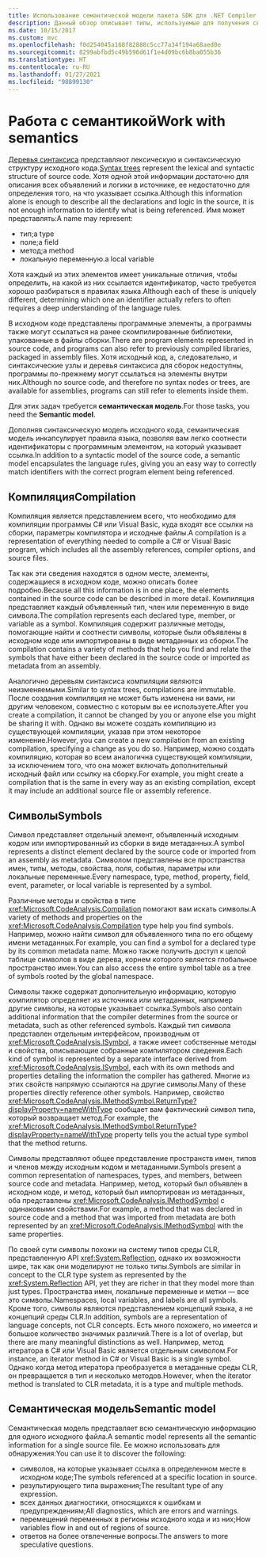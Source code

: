 ```yaml
---
title: Использование семантической модели пакета SDK для .NET Compiler Platform
description: Данный обзор описывает типы, используемые для получения сведений о семантической модели кода и управления ею.
ms.date: 10/15/2017
ms.custom: mvc
ms.openlocfilehash: f0d254045a168f82888c5cc77a34f194a68aed0e
ms.sourcegitcommit: 8299abfbd5c49b596d61f1e4d09bc6b8ba055b36
ms.translationtype: HT
ms.contentlocale: ru-RU
ms.lasthandoff: 01/27/2021
ms.locfileid: "98899130"
---
```

# <a name="work-with-semantics"></a><span data-ttu-id="381d0-103">Работа с семантикой</span><span class="sxs-lookup"><span data-stu-id="381d0-103">Work with semantics</span></span>

<span data-ttu-id="381d0-104">[Деревья синтаксиса](work-with-syntax.md) представляют лексическую и синтаксическую структуру исходного кода.</span><span class="sxs-lookup"><span data-stu-id="381d0-104">[Syntax trees](work-with-syntax.md) represent the lexical and syntactic structure of source code.</span></span> <span data-ttu-id="381d0-105">Хотя одной этой информации достаточно для описания всех объявлений и логики в источнике, ее недостаточно для определения того, на что указывает ссылка.</span><span class="sxs-lookup"><span data-stu-id="381d0-105">Although this information alone is enough to describe all the declarations and logic in the source, it is not enough information to identify what is being referenced.</span></span> <span data-ttu-id="381d0-106">Имя может представлять:</span><span class="sxs-lookup"><span data-stu-id="381d0-106">A name may represent:</span></span>

- <span data-ttu-id="381d0-107">тип;</span><span class="sxs-lookup"><span data-stu-id="381d0-107">a type</span></span>
- <span data-ttu-id="381d0-108">поле;</span><span class="sxs-lookup"><span data-stu-id="381d0-108">a field</span></span>
- <span data-ttu-id="381d0-109">метод;</span><span class="sxs-lookup"><span data-stu-id="381d0-109">a method</span></span>
- <span data-ttu-id="381d0-110">локальную переменную.</span><span class="sxs-lookup"><span data-stu-id="381d0-110">a local variable</span></span>

<span data-ttu-id="381d0-111">Хотя каждый из этих элементов имеет уникальные отличия, чтобы определить, на какой из них ссылается идентификатор, часто требуется хорошо разбираться в правилах языка.</span><span class="sxs-lookup"><span data-stu-id="381d0-111">Although each of these is uniquely different, determining which one an identifier actually refers to often requires a deep understanding of the language rules.</span></span>

<span data-ttu-id="381d0-112">В исходном коде представлены программные элементы, а программы также могут ссылаться на ранее скомпилированные библиотеки, упакованные в файлы сборки.</span><span class="sxs-lookup"><span data-stu-id="381d0-112">There are program elements represented in source code, and programs can also refer to previously compiled libraries, packaged in assembly files.</span></span> <span data-ttu-id="381d0-113">Хотя исходный код, а, следовательно, и синтаксические узлы и деревья синтаксиса для сборок недоступны, программы по-прежнему могут ссылаться на элементы внутри них.</span><span class="sxs-lookup"><span data-stu-id="381d0-113">Although no source code, and therefore no syntax nodes or trees, are available for assemblies, programs can still refer to elements inside them.</span></span>

<span data-ttu-id="381d0-114">Для этих задач требуется **семантическая модель**.</span><span class="sxs-lookup"><span data-stu-id="381d0-114">For those tasks, you need the **Semantic model**.</span></span>

<span data-ttu-id="381d0-115">Дополняя синтаксическую модель исходного кода, семантическая модель инкапсулирует правила языка, позволяя вам легко соотнести идентификаторы с программным элементом, на который указывает ссылка.</span><span class="sxs-lookup"><span data-stu-id="381d0-115">In addition to a syntactic model of the source code, a semantic model encapsulates the language rules, giving you an easy way to correctly match identifiers with the correct program element being referenced.</span></span>

## <a name="compilation"></a><span data-ttu-id="381d0-116">Компиляция</span><span class="sxs-lookup"><span data-stu-id="381d0-116">Compilation</span></span>

<span data-ttu-id="381d0-117">Компиляция является представлением всего, что необходимо для компиляции программы C# или Visual Basic, куда входят все ссылки на сборки, параметры компилятора и исходные файлы.</span><span class="sxs-lookup"><span data-stu-id="381d0-117">A compilation is a representation of everything needed to compile a C# or Visual Basic program, which includes all the assembly references, compiler options, and source files.</span></span>

<span data-ttu-id="381d0-118">Так как эти сведения находятся в одном месте, элементы, содержащиеся в исходном коде, можно описать более подробно.</span><span class="sxs-lookup"><span data-stu-id="381d0-118">Because all this information is in one place, the elements contained in the source code can be described in more detail.</span></span> <span data-ttu-id="381d0-119">Компиляция представляет каждый объявленный тип, член или переменную в виде символа.</span><span class="sxs-lookup"><span data-stu-id="381d0-119">The compilation represents each declared type, member, or variable as a symbol.</span></span> <span data-ttu-id="381d0-120">Компиляция содержит различные методы, помогающие найти и соотнести символы, которые были объявлены в исходном коде или импортированы в виде метаданных из сборки.</span><span class="sxs-lookup"><span data-stu-id="381d0-120">The compilation contains a variety of methods that help you find and relate the symbols that have either been declared in the source code or imported as metadata from an assembly.</span></span>

<span data-ttu-id="381d0-121">Аналогично деревьям синтаксиса компиляции являются неизменяемыми.</span><span class="sxs-lookup"><span data-stu-id="381d0-121">Similar to syntax trees, compilations are immutable.</span></span> <span data-ttu-id="381d0-122">После создания компиляция не может быть изменена ни вами, ни другим человеком, совместно с которым вы ее используете.</span><span class="sxs-lookup"><span data-stu-id="381d0-122">After you create a compilation, it cannot be changed by you or anyone else you might be sharing it with.</span></span> <span data-ttu-id="381d0-123">Однако вы можете создать компиляцию из существующей компиляции, указав при этом некоторое изменение.</span><span class="sxs-lookup"><span data-stu-id="381d0-123">However, you can create a new compilation from an existing compilation, specifying a change as you do so.</span></span> <span data-ttu-id="381d0-124">Например, можно создать компиляцию, которая во всем аналогична существующей компиляции, за исключением того, что она может включать дополнительный исходный файл или ссылку на сборку.</span><span class="sxs-lookup"><span data-stu-id="381d0-124">For example, you might create a compilation that is the same in every way as an existing compilation, except it may include an additional source file or assembly reference.</span></span>

## <a name="symbols"></a><span data-ttu-id="381d0-125">Символы</span><span class="sxs-lookup"><span data-stu-id="381d0-125">Symbols</span></span>

<span data-ttu-id="381d0-126">Символ представляет отдельный элемент, объявленный исходным кодом или импортированный из сборки в виде метаданных.</span><span class="sxs-lookup"><span data-stu-id="381d0-126">A symbol represents a distinct element declared by the source code or imported from an assembly as metadata.</span></span> <span data-ttu-id="381d0-127">Символом представлены все пространства имен, типы, методы, свойства, поля, события, параметры или локальные переменные.</span><span class="sxs-lookup"><span data-stu-id="381d0-127">Every namespace, type, method, property, field, event, parameter, or local variable is represented by a symbol.</span></span>

<span data-ttu-id="381d0-128">Различные методы и свойства в типе <xref:Microsoft.CodeAnalysis.Compilation> помогают вам искать символы.</span><span class="sxs-lookup"><span data-stu-id="381d0-128">A variety of methods and properties on the <xref:Microsoft.CodeAnalysis.Compilation> type help you find symbols.</span></span> <span data-ttu-id="381d0-129">Например, можно найти символ для объявленного типа по его общему имени метаданных.</span><span class="sxs-lookup"><span data-stu-id="381d0-129">For example, you can find a symbol for a declared type by its common metadata name.</span></span> <span data-ttu-id="381d0-130">Можно также получить доступ к целой таблице символов в виде дерева, корнем которого является глобальное пространство имен.</span><span class="sxs-lookup"><span data-stu-id="381d0-130">You can also access the entire symbol table as a tree of symbols rooted by the global namespace.</span></span>

<span data-ttu-id="381d0-131">Символы также содержат дополнительную информацию, которую компилятор определяет из источника или метаданных, например другие символы, на которые указывает ссылка.</span><span class="sxs-lookup"><span data-stu-id="381d0-131">Symbols also contain additional information that the compiler determines from the source or metadata, such as other referenced symbols.</span></span> <span data-ttu-id="381d0-132">Каждый тип символа представлен отдельным интерфейсом, производным от <xref:Microsoft.CodeAnalysis.ISymbol>, а также имеет собственные методы и свойства, описывающие собранные компилятором сведения.</span><span class="sxs-lookup"><span data-stu-id="381d0-132">Each kind of symbol is represented by a separate interface derived from <xref:Microsoft.CodeAnalysis.ISymbol>, each with its own methods and properties detailing the information the compiler has gathered.</span></span> <span data-ttu-id="381d0-133">Многие из этих свойств напрямую ссылаются на другие символы.</span><span class="sxs-lookup"><span data-stu-id="381d0-133">Many of these properties directly reference other symbols.</span></span> <span data-ttu-id="381d0-134">Например, свойство <xref:Microsoft.CodeAnalysis.IMethodSymbol.ReturnType?displayProperty=nameWithType> сообщает вам фактический символ типа, который возвращает метод.</span><span class="sxs-lookup"><span data-stu-id="381d0-134">For example, the <xref:Microsoft.CodeAnalysis.IMethodSymbol.ReturnType?displayProperty=nameWithType> property tells you the actual type symbol that the method returns.</span></span>

<span data-ttu-id="381d0-135">Символы представляют общее представление пространств имен, типов и членов между исходным кодом и метаданными.</span><span class="sxs-lookup"><span data-stu-id="381d0-135">Symbols present a common representation of namespaces, types, and members, between source code and metadata.</span></span> <span data-ttu-id="381d0-136">Например, метод, который был объявлен в исходном коде, и метод, который был импортирован из метаданных, оба представлены <xref:Microsoft.CodeAnalysis.IMethodSymbol> с одинаковыми свойствами.</span><span class="sxs-lookup"><span data-stu-id="381d0-136">For example, a method that was declared in source code and a method that was imported from metadata are both represented by an <xref:Microsoft.CodeAnalysis.IMethodSymbol> with the same properties.</span></span>

<span data-ttu-id="381d0-137">По своей сути символы похожи на систему типов среды CLR, представленную API <xref:System.Reflection>, однако их возможности шире, так как они моделируют не только типы.</span><span class="sxs-lookup"><span data-stu-id="381d0-137">Symbols are similar in concept to the CLR type system as represented by the <xref:System.Reflection> API, yet they are richer in that they model more than just types.</span></span> <span data-ttu-id="381d0-138">Пространства имен, локальные переменные и метки — все это символы.</span><span class="sxs-lookup"><span data-stu-id="381d0-138">Namespaces, local variables, and labels are all symbols.</span></span> <span data-ttu-id="381d0-139">Кроме того, символы являются представлением концепций языка, а не концепций среды CLR.</span><span class="sxs-lookup"><span data-stu-id="381d0-139">In addition, symbols are a representation of language concepts, not CLR concepts.</span></span> <span data-ttu-id="381d0-140">Есть много похожего, но имеется и большое количество значимых различий.</span><span class="sxs-lookup"><span data-stu-id="381d0-140">There is a lot of overlap, but there are many meaningful distinctions as well.</span></span> <span data-ttu-id="381d0-141">Например, метод итератора в C# или Visual Basic является отдельным символом.</span><span class="sxs-lookup"><span data-stu-id="381d0-141">For instance, an iterator method in C# or Visual Basic is a single symbol.</span></span> <span data-ttu-id="381d0-142">Однако когда метод итератора преобразуется в метаданные среды CLR, он превращается в тип и несколько методов.</span><span class="sxs-lookup"><span data-stu-id="381d0-142">However, when the iterator method is translated to CLR metadata, it is a type and multiple methods.</span></span>

## <a name="semantic-model"></a><span data-ttu-id="381d0-143">Семантическая модель</span><span class="sxs-lookup"><span data-stu-id="381d0-143">Semantic model</span></span>

<span data-ttu-id="381d0-144">Семантическая модель представляет всю семантическую информацию для одного исходного файла.</span><span class="sxs-lookup"><span data-stu-id="381d0-144">A semantic model represents all the semantic information for a single source file.</span></span> <span data-ttu-id="381d0-145">Ее можно использовать для обнаружения:</span><span class="sxs-lookup"><span data-stu-id="381d0-145">You can use it to discover the following:</span></span>

- <span data-ttu-id="381d0-146">символов, на которые указывает ссылка в определенном месте в исходном коде;</span><span class="sxs-lookup"><span data-stu-id="381d0-146">The symbols referenced at a specific location in source.</span></span>
- <span data-ttu-id="381d0-147">результирующего типа выражения;</span><span class="sxs-lookup"><span data-stu-id="381d0-147">The resultant type of any expression.</span></span>
- <span data-ttu-id="381d0-148">всех данных диагностики, относящихся к ошибкам и предупреждениям;</span><span class="sxs-lookup"><span data-stu-id="381d0-148">All diagnostics, which are errors and warnings.</span></span>
- <span data-ttu-id="381d0-149">перемещений переменных в регионы исходного кода и из них;</span><span class="sxs-lookup"><span data-stu-id="381d0-149">How variables flow in and out of regions of source.</span></span>
- <span data-ttu-id="381d0-150">ответов на более отвлеченные вопросы.</span><span class="sxs-lookup"><span data-stu-id="381d0-150">The answers to more speculative questions.</span></span>
